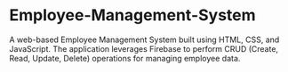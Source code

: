 # Employee-Management-System
A web-based Employee Management System built using HTML, CSS, and JavaScript. The application leverages Firebase to perform CRUD (Create, Read, Update, Delete) operations for managing employee data.
